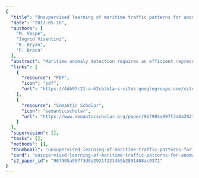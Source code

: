 ```yaml
---
{
  "title": "Unsupervised learning of maritime traffic patterns for anomaly detection",
  "date": "2012-05-16",
  "authors": [
    "M. Vespe",
    "Ingrid Visentini",
    "K. Bryan",
    "P. Braca"
  ],
  "abstract": "Maritime anomaly detection requires an efficient representation and consistent knowledge of vessel behaviour. Automatic Identification System (AIS) data provides ships state vector and identity information that is here used to automatically derive knowledge of maritime traffic in an unsupervised way. The proposed approach only utilises AIS data, historical or real-time, and is aimed at incrementally learning motion patterns without any specific a priori contextual description. This can be applied to a single AIS terrestrial receiver, to regional networks or to global scale tracking. The maritime traffic representation underpins low- likelihood behaviour detection and supports enhanced Maritime Situational Awareness by providing a characterisation of vessels traffic.",
  "links": [
    {
      "resource": "PDF",
      "icon": "pdf",
      "url": "https://4db97c21-a-62cb3a1a-s-sites.googlegroups.com/site/paolobraca/UNSUPERVISED%20LEARNING%20OF%20MARITIME%20TRAFFIC%20PATTERNS%20FOR%20ANOMALY%20DETECTION.pdf?attachauth=ANoY7cqI0vwHAQ52TrnWKmX4GWNRsR57AfPwhEAPg2Fr0h5kL64Xy_9sxHxwQyMxCRWL_RIls65lnSJBe_J1TgtqzZt-EFGG6MnHzPRvRhMqaa-2F3AD83zhzFVUGFNBzpndjVFC7DxjJ4cw30nyOeXRsx3M99213Uq6qED5a9MyiGTGf7N8MYTrhrx7eF1LgLqPN4XAy-ikG2cIV74aLW-bjzuqdcchASFYLkBSducawEiyRlexlx422EtqwTypihW0pH8lTJGbEySgtKmoEMt7ksU8oLvLhFbpn-ueeIxDSgJRs2oxr88%3D&attredirects=0&d=1"
    },
    {
      "resource": "Semantic Scholar",
      "icon": "semanticscholar",
      "url": "https://www.semanticscholar.org/paper/967905a997f3d8a2921f221465b2891488ac9372"
    }
  ],
  "supervision": [],
  "tasks": [],
  "methods": [],
  "thumbnail": "unsupervised-learning-of-maritime-traffic-patterns-for-anomaly-detection-thumb.jpg",
  "card": "unsupervised-learning-of-maritime-traffic-patterns-for-anomaly-detection-card.jpg",
  "s2_paper_id": "967905a997f3d8a2921f221465b2891488ac9372"
}
---
```


